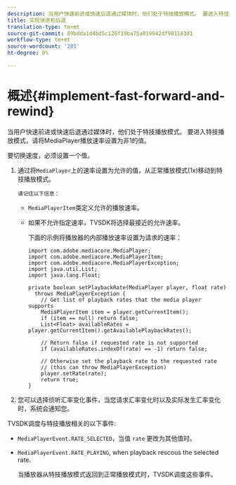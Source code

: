 ```yaml
---
description: 当用户快速前进或快速后退通过媒体时，他们处于特技播放模式。 要进入特技播放模式，请将MediaPlayer播放速率设置为非1的值。
title: 实现快进和后退
translation-type: tm+mt
source-git-commit: 89bdda1d4bd5c126f19ba75a819942df901183d1
workflow-type: tm+mt
source-wordcount: '201'
ht-degree: 0%

---
```



# 概述{#implement-fast-forward-and-rewind}

当用户快速前进或快速后退通过媒体时，他们处于特技播放模式。 要进入特技播放模式，请将MediaPlayer播放速率设置为非1的值。

要切换速度，必须设置一个值。

1. 通过将`MediaPlayer`上的速率设置为允许的值，从正常播放模式(1x)移动到特技播放模式。

       请记住以下信息：
   
   * `MediaPlayerItem`类定义允许的播放速率。
   * 如果不允许指定速率，TVSDK将选择最接近的允许速率。

      下面的示例将播放器的内部播放速率设置为请求的速率：

      ```
      import com.adobe.mediacore.MediaPlayer; 
      import com.adobe.mediacore.MediaPlayerItem; 
      import com.adobe.mediacore.MediaPlayerException; 
      import java.util.List; 
      import java.lang.Float; 
      
      private boolean setPlaybackRate(MediaPlayer player, float rate)  
        throws MediaPlayerException { 
          // Get list of playback rates that the media player supports 
          MediaPlayerItem item = player.getCurrentItem(); 
          if (item == null) return false; 
          List<Float> availableRates = player.getCurrentItem().getAvailablePlaybackRates(); 
      
          // Return false if requested rate is not supported 
          if (availableRates.indexOf(rate) == -1) return false; 
      
          // Otherwise set the playback rate to the requested rate  
          // (this can throw MediaPlayerException) 
          player.setRate(rate); 
          return true; 
      }
      ```

1. 您可以选择侦听汇率变化事件，当您请求汇率变化时以及实际发生汇率变化时，系统会通知您。

TVSDK调度与特技播放相关的以下事件:

* `MediaPlayerEvent.RATE_SELECTED`，当值 `rate` 更改为其他值时。

* `MediaPlayerEvent.RATE_PLAYING`, when playback rescous the selected rate.

   当播放器从特技播放模式返回到正常播放模式时，TVSDK调度这些事件。